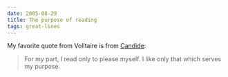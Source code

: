 ```yaml
---
date: 2005-08-29
title: The purpose of reading
tags: great-lines
---
```



My favorite quote from Volltaire is from [Candide](https://www.owleyes.org/text/candide/read/chapter-xxv-visit-lord-pococurante#root-218765-14):

> For my part, I read only to please myself. I like only that which serves my purpose.